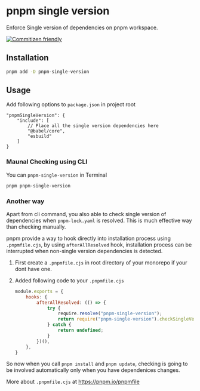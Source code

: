 # pnpm single version

Enforce Single version of dependencies on pnpm workspace.

[![Commitizen friendly](https://img.shields.io/badge/commitizen-friendly-brightgreen.svg)](http://commitizen.github.io/cz-cli/)

## Installation

```bash
pnpm add -D pnpm-single-version
```

## Usage

Add following options to `package.json` in project root

```json5
"pnpmSingleVersion": {
    "include": [
        // Place all the single version dependencies here
        "@babel/core",
        "esbuild"
    ]
}
```

### Maunal Checking using CLI

You can `pnpm-single-version` in Terminal

```bash
pnpm pnpm-single-version
```

### Another way

Apart from cli command, you also able to check single version of dependencies when `pnpm-lock.yaml` is resolved. This is much effective way than checking manually.

pnpm provide a way to hook directly into installation process using `.pnpmfile.cjs`, by using `afterAllResolved` hook,  installation process can be interrupted when non-single version dependencies is detected. 

1. First create a `.pnpmfile.cjs` in root directory of your monorepo if your dont have one.

2. Added following code to your `.pnpmfile.cjs` 
   
   ```js
   module.exports = {
       hooks: {
           afterAllResolved: (() => {
               try {
                   require.resolve("pnpm-single-version");
                   return require("pnpm-single-version").checkSingleVersion;
               } catch {
                   return undefined;
               }
           })(),
       },
   }
   ```

So now when you call `pnpm install` and `pnpm update`, checking is going to be involved automatically only when you have dependenices changes.

More about `.pnpmfile.cjs` at https://pnpm.io/pnpmfile
